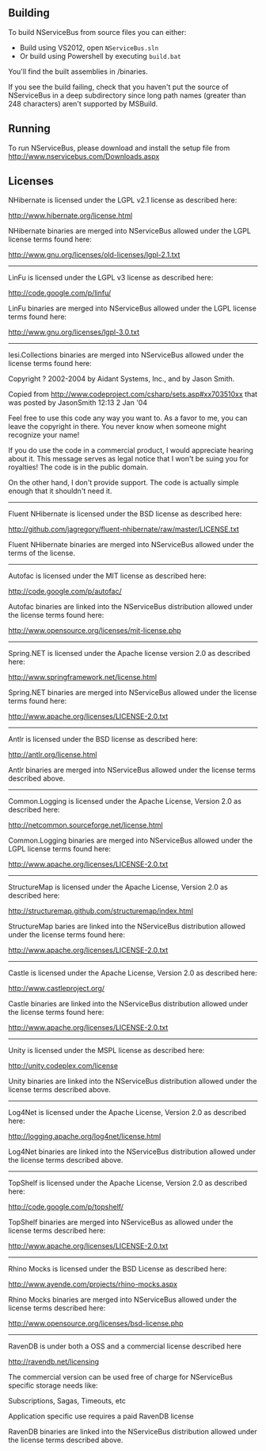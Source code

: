 ## Building

To build NServiceBus from source files you can either:
* Build using VS2012, open `NServiceBus.sln`
* Or build using Powershell by executing `build.bat`

You'll find the built assemblies in /binaries.

If you see the build failing, check that you haven't put the source of NServiceBus in a deep subdirectory since long path names (greater than 248 characters) aren't supported by MSBuild.

## Running

To run NServiceBus, please download and install the setup file from http://www.nservicebus.com/Downloads.aspx

## Licenses

NHibernate is licensed under the LGPL v2.1 license as described here:

http://www.hibernate.org/license.html

NHibernate binaries are merged into NServiceBus allowed under the LGPL license terms found here:

http://www.gnu.org/licenses/old-licenses/lgpl-2.1.txt

******************************


LinFu is licensed under the LGPL v3 license as described here:

http://code.google.com/p/linfu/

LinFu binaries are merged into NServiceBus allowed under the LGPL license terms found here:

http://www.gnu.org/licenses/lgpl-3.0.txt

******************************


Iesi.Collections binaries are merged into NServiceBus allowed under the license terms found here:

Copyright ? 2002-2004 by Aidant Systems, Inc., and by Jason Smith.

Copied from http://www.codeproject.com/csharp/sets.asp#xx703510xx that was posted by JasonSmith 12:13 2 Jan '04

Feel free to use this code any way you want to. As a favor to me, you can leave the copyright in there. You never know when someone might recognize your name! 

If you do use the code in a commercial product, I would appreciate hearing about it. This message serves as legal notice that I won't be suing you for royalties!  The code is in the public domain.

On the other hand, I don't provide support. The code is actually simple enough that it shouldn't need it. 

******************************


Fluent NHibernate is licensed under the BSD license as described here:

http://github.com/jagregory/fluent-nhibernate/raw/master/LICENSE.txt

Fluent NHibernate binaries are merged into NServiceBus allowed under the terms of the license.

******************************


Autofac is licensed under the MIT license as described here:

http://code.google.com/p/autofac/

Autofac binaries are linked into the NServiceBus distribution allowed under the license terms found here:

http://www.opensource.org/licenses/mit-license.php

******************************

Spring.NET is licensed under the Apache license version 2.0 as described here:

http://www.springframework.net/license.html

Spring.NET binaries are merged into NServiceBus allowed under the license terms found here:

http://www.apache.org/licenses/LICENSE-2.0.txt

******************************


Antlr is licensed under the BSD license as described here:

http://antlr.org/license.html

Antlr binaries are merged into NServiceBus allowed under the license terms described above.

******************************


Common.Logging is licensed under the Apache License, Version 2.0 as described here:

http://netcommon.sourceforge.net/license.html

Common.Logging binaries are merged into NServiceBus allowed under the LGPL license terms found here:

http://www.apache.org/licenses/LICENSE-2.0.txt

******************************


StructureMap is licensed under the Apache License, Version 2.0 as described here:

http://structuremap.github.com/structuremap/index.html

StructureMap baries are linked into the NServiceBus distribution allowed under the license terms found here:

http://www.apache.org/licenses/LICENSE-2.0.txt

******************************


Castle is licensed under the Apache License, Version 2.0 as described here:

http://www.castleproject.org/

Castle binaries are linked into the NServiceBus distribution allowed under the license terms found here:

http://www.apache.org/licenses/LICENSE-2.0.txt

******************************


Unity is licensed under the MSPL license as described here:

http://unity.codeplex.com/license

Unity binaries are linked into the NServiceBus distribution allowed under the license terms described above.

******************************


Log4Net is licensed under the Apache License, Version 2.0 as described here:

http://logging.apache.org/log4net/license.html

Log4Net binaries are linked into the NServiceBus distribution allowed under the license terms described above.

******************************


TopShelf is licensed under the Apache License, Version 2.0 as described here:

http://code.google.com/p/topshelf/

TopShelf binaries are merged into NServiceBus as allowed under the license terms described here:

http://www.apache.org/licenses/LICENSE-2.0.txt

******************************


Rhino Mocks is licensed under the BSD License as described here:

http://www.ayende.com/projects/rhino-mocks.aspx

Rhino Mocks binaries are merged into NServiceBus allowed under the license terms described here:

http://www.opensource.org/licenses/bsd-license.php

******************************

RavenDB is under both a OSS and a commercial license described here

http://ravendb.net/licensing

The commercial version can be used free of charge for NServiceBus specific storage needs like:

Subscriptions, Sagas, Timeouts, etc 

Application specific use requires a paid RavenDB license

RavenDB binaries are linked into the NServiceBus distribution allowed under the license terms described above.

